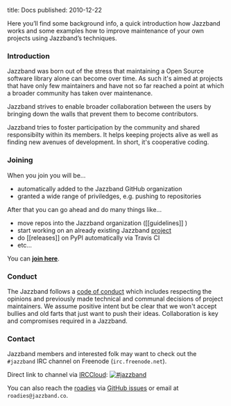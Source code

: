 title: Docs
published: 2010-12-22

Here you’ll find some background info, a quick introduction how Jazzband works and some examples how to improve maintenance of your own projects using Jazzband’s techniques.

### Introduction

Jazzband was born out of the stress that maintaining a Open Source software library alone can become over time. As such it's aimed at projects that have only few maintainers and have not so far reached a point at which a broader community has taken over maintenance.

Jazzband strives to enable broader collaboration between the users by bringing down the walls that prevent them to become contributors.

Jazzband tries to foster participation by the community and shared responsibilty within its members. It helps keeping projects alive as well as finding new avenues of development. In short, it's cooperative coding.

### Joining

When you join you will be...

- automatically added to the Jazzband GitHub organization
- granted a wide range of priviledges, e.g. pushing to repositories

After that you can go ahead and do many things like...

- move repos into the Jazzband organization ([[guidelines]] )
- start working on an already existing Jazzband [project](/projects)
- do [[releases]] on PyPI automatically via Travis CI
- etc...

You can **[join here](/join)**.

### Conduct

The Jazzband follows a [code of conduct](/docs/conduct) which includes
respecting the opinions and previously made technical and communal decisions
of project maintainers. We assume positive intent but be clear that we won't
accept bullies and old farts that just want to push their ideas. Collaboration
is key and compromises required in a Jazzband.

### Contact

Jazzband members and interested folk may want to check out the `#jazzband`
IRC channel on Freenode (`irc.freenode.net`).

Direct link to channel via [IRCCloud](https://www.irccloud.com/): [![#jazzband](https://www.irccloud.com/invite-svg?channel=%23jazzband&amp;hostname=irc.freenode.net&amp;port=6697&amp;ssl=1)](https://www.irccloud.com/invite?channel=%23jazzband&amp;hostname=irc.freenode.net&amp;port=6697&amp;ssl=1)

You can also reach the [roadies](/roadies) via
[GitHub issues](https://github.com/jazzband/roadies/issues) or email
at `roadies@jazzband.co`.
